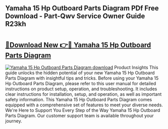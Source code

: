 ## Yamaha 15 Hp Outboard Parts Diagram PDf Free Download - Part-Qwv Service Owner Guide R23kh

# <h2><a href="http://dfp6b8.blite.top/?on=Yamaha+15+Hp+Outboard+Parts+Diagram">🔗Download New 👉🔴 Yamaha 15 Hp Outboard Parts Diagram</a></h2>

[![Yamaha 15 Hp Outboard Parts Diagram download](https://i.imgur.com/lujVjoI.png)](http://dfp6b8.blite.top/?on=Yamaha+15+Hp+Outboard+Parts+Diagram)
Product Insights This guide unlocks the hidden potential of your new Yamaha 15 Hp Outboard Parts Diagram with insightful tips and tricks. Before using your Yamaha 15 Hp Outboard Parts Diagram, please refer to this user manual for detailed instructions on product setup, operation, and troubleshooting. It includes clear instructions for installation, setup, and operation, as well as important safety information. This Yamaha 15 Hp Outboard Parts Diagram comes equipped with a comprehensive set of features to meet your diverse needs. We're Here to Support You Every Step of the Way Yamaha 15 Hp Outboard Parts Diagram. Our customer support team is available throughout your journey.
